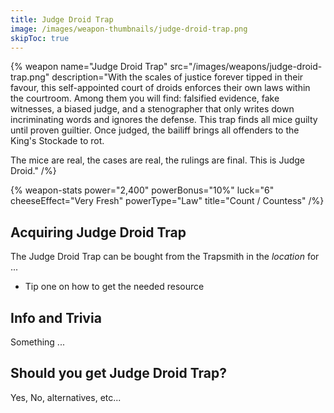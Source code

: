 ```yaml
---
title: Judge Droid Trap
image: /images/weapon-thumbnails/judge-droid-trap.png
skipToc: true
---
```


{% weapon
 name="Judge Droid Trap"
 src="/images/weapons/judge-droid-trap.png"
 description="With the scales of justice forever tipped in their favour, this self-appointed court of droids enforces their own laws within the courtroom. Among them you will find: falsified evidence, fake witnesses, a biased judge, and a stenographer that only writes down incriminating words and ignores the defense. This trap finds all mice guilty until proven guiltier. Once judged, the bailiff brings all offenders to the King's Stockade to rot.

The mice are real, the cases are real, the rulings are final. This is Judge Droid."
/%}

{% weapon-stats
 power="2,400"
 powerBonus="10%"
 luck="6"
 cheeseEffect="Very Fresh"
 powerType="Law"
 title="Count / Countess"
/%}

## Acquiring Judge Droid Trap

The Judge Droid Trap can be bought from the Trapsmith in the *location* for ...

- Tip one on how to get the needed resource

## Info and Trivia

Something ...

## Should you get Judge Droid Trap?

Yes, No, alternatives, etc...
